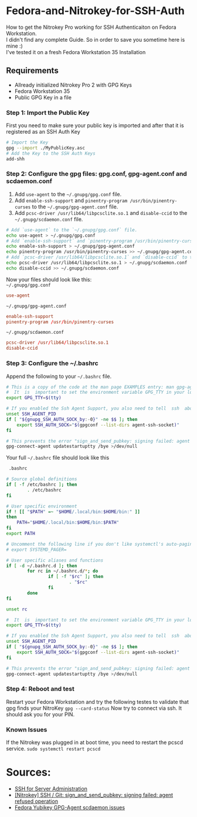 # Fedora-and-Nitrokey-for-SSH-Auth
How to get the Nitrokey Pro working for SSH Authenticaiton on Fedora Workstation.  
I didn't find any complete Guide. So in order to save you sometime here is mine :)   
I've tested it on a fresh Fedora Workstation 35 Installation

## Requirements
* Allready initialized Nitrokey Pro 2 with GPG Keys
* Fedora Workstation 35
* Public GPG Key in a file

### Step 1: Import the Public Key
First you need to make sure your public key is imported and after that it is registered as an SSH Auth Key
```bash
# Import the Key
gpg --import ./MyPublicKey.asc
# Add the Key to the SSH Auth Keys
add-shh
```

### Step 2: Configure the gpg files: gpg.conf, gpg-agent.conf and scdaemon.conf
1. Add `use-agent` to the `~/.gnupg/gpg.conf` file.
2. Add `enable-ssh-support` and `pinentry-program /usr/bin/pinentry-curses` to the `~/.gnupg/gpg-agent.conf` file.
3. Add `pcsc-driver /usr/lib64/libpcsclite.so.1` and `disable-ccid` to the `~/.gnupg/scdaemon.conf` file.
```bash
# Add `use-agent` to the `~/.gnupg/gpg.conf` file.
echo use-agent > ~/.gnupg/gpg.conf
# Add `enable-ssh-support` and `pinentry-program /usr/bin/pinentry-curses` to the `~/.gnupg/gpg-agent.conf` file.
echo enable-ssh-support > ~/.gnupg/gpg-agent.conf
echo pinentry-program /usr/bin/pinentry-curses >> ~/.gnupg/gpg-agent.conf
# Add `pcsc-driver /usr/lib64/libpcsclite.so.1` and `disable-ccid` to the `~/.gnupg/scdaemon.conf` file.
echo pcsc-driver /usr/lib64/libpcsclite.so.1 > ~/.gnupg/scdaemon.conf
echo disable-ccid >> ~/.gnupg/scdaemon.conf
```
Now your files should look like this:  
`~/.gnupg/gpg.conf`
```conf
use-agent
```
`~/.gnupg/gpg-agent.conf`
```conf
enable-ssh-support
pinentry-program /usr/bin/pinentry-curses
```
`~/.gnupg/scdaemon.conf`
```conf
pcsc-driver /usr/lib64/libpcsclite.so.1
disable-ccid
```

### Step 3: Configure the ~/.bashrc
Append the following to your `~/.bashrc` file.
```bash
# This is a copy of the code at the man page EXAMPLES entry: man gpg-agent
#  It  is  important to set the environment variable GPG_TTY in your login shell, for example in the ‘~/.bashrc’ init script:
export GPG_TTY=$(tty)

# If you enabled the Ssh Agent Support, you also need to tell  ssh  about it by adding this to your init script:
unset SSH_AGENT_PID
if [ "${gnupg_SSH_AUTH_SOCK_by:-0}" -ne $$ ]; then
	export SSH_AUTH_SOCK="$(gpgconf --list-dirs agent-ssh-socket)"
fi

# This prevents the error "sign_and_send_pubkey: signing failed: agent refused operation": Source: https://support.nitrokey.com/t/nitrokey-ssh-git-sign-and-send-pubkey-signing-failed-agent-refused-operation/1886
gpg-connect-agent updatestartuptty /bye >/dev/null
```
Your full `~/.bashrc` file should look like this
```bash
 .bashrc

# Source global definitions
if [ -f /etc/bashrc ]; then
        . /etc/bashrc
fi

# User specific environment
if ! [[ "$PATH" =~ "$HOME/.local/bin:$HOME/bin:" ]]
then
    PATH="$HOME/.local/bin:$HOME/bin:$PATH"
fi
export PATH

# Uncomment the following line if you don't like systemctl's auto-paging feature:
# export SYSTEMD_PAGER=

# User specific aliases and functions
if [ -d ~/.bashrc.d ]; then
        for rc in ~/.bashrc.d/*; do
                if [ -f "$rc" ]; then
                        . "$rc"
                fi
        done
fi

unset rc

#  It  is  important to set the environment variable GPG_TTY in your login shell, for example in the ‘~/.bashrc’ init script:
export GPG_TTY=$(tty)

# If you enabled the Ssh Agent Support, you also need to tell  ssh  about it by adding this to your init script:
unset SSH_AGENT_PID
if [ "${gnupg_SSH_AUTH_SOCK_by:-0}" -ne $$ ]; then
	export SSH_AUTH_SOCK="$(gpgconf --list-dirs agent-ssh-socket)"
fi

# This prevents the error "sign_and_send_pubkey: signing failed: agent refused operation": Source: https://support.nitrokey.com/t/nitrokey-ssh-git-sign-and-send-pubkey-signing-failed-agent-refused-operation/1886
gpg-connect-agent updatestartuptty /bye >/dev/null
```
### Step 4: Reboot and test
Restart your Fedora Workstation and try the following testes to validate that gpg finds your NitroKey
`gpg --card-status`
Now try to connect via ssh. It should ask you for your PIN.
### Known Issues
If the Nitrokey was plugged in at boot time, you need to restart the pcscd service.
`sudo systemctl restart pcscd` 

# Sources:
* [SSH for Server Administration](https://www.nitrokey.com/documentation/applications#ssh-for-server-administration)
* [[Nitrokey] SSH / Git: sign_and_send_pubkey: signing failed: agent refused operation](https://support.nitrokey.com/t/nitrokey-ssh-git-sign-and-send-pubkey-signing-failed-agent-refused-operation/1886)
* [Fedora Yubikey GPG-Agent scdaemon issues](https://www.tomica.net/blog/2021/08/fedora-yubikey-gpg-scdaemon-issues/)
